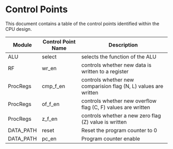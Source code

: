 # Control Points 
This document contains a table of the control points identified within the 
CPU design.

| Module | Control Point Name  | Description |
| --------------- | --------------- | --------------- |
| ALU | select | selects the function of the ALU |
| RF | wr_en | controls whether new data is written to a register |
| ProcRegs | cmp_f_en | controls whether new comparision flag (N, L) values are written | 
| ProcRegs | of_f_en | controls whether new overflow flag (C, F) values are written |
| ProcRegs | z_f_en | controls whether a new zero flag (Z) value is written |
| DATA_PATH | reset | Reset the program counter to 0 |
| DATA_PATH | pc_en | Program counter enable |

